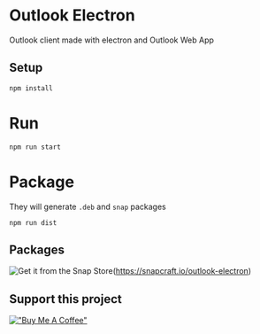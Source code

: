 # Outlook Electron

Outlook client made with electron and Outlook Web App

## Setup

`npm install`

# Run 

`npm run start`

# Package

They will generate `.deb` and `snap` packages

`npm run dist`

## Packages

![Get it from the Snap Store](https://snapcraft.io/static/images/badges/en/snap-store-black.svg)(https://snapcraft.io/outlook-electron)

## Support this project

[!["Buy Me A Coffee"](https://www.buymeacoffee.com/assets/img/custom_images/yellow_img.png)](https://www.buymeacoffee.com/batosti)